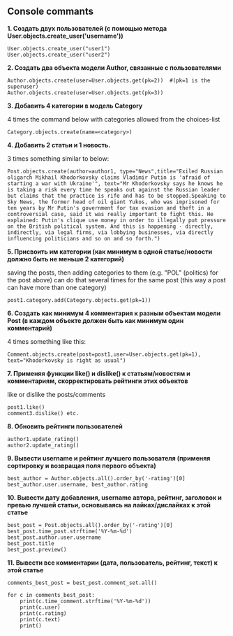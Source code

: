 ## Console commants

**1. Создать двух пользователей (с помощью метода User.objects.create_user('username'))**
```
User.objects.create_user("user1")
User.objects.create_user("user2")
```


**2. Создать два объекта модели Author, связанные с пользователями**
``` 
Author.objects.create(user=User.objects.get(pk=2))  #(pk=1 is the superuser)
Author.objects.create(user=User.objects.get(pk=3))
```


**3. Добавить 4 категории в модель Category**

4 times the command below with categories allowed from the choices-list
```
Category.objects.create(name=<category>)
```


**4. Добавить 2 статьи и 1 новость.**

3 times something similar to below:

```
Post.objects.create(author=author1, type="News",title="Exiled Russian oligarch Mikhail Khodorkovsky claims Vladimir Putin is 'afraid of starting a war with Ukraine'", text="Mr Khodorkovsky says he knows he is taking a risk every time he speaks out against the Russian leader but claims that the practice is rife and has to be stopped.Speaking to Sky News, the former head of oil giant Yukos, who was imprisoned for ten years by Mr Putin's government for tax evasion and theft in a controversial case, said it was really important to fight this. He explained: Putin's clique use money in order to illegally put pressure on the British political system. And this is happening - directly, indirectly, via legal firms, via lobbying businesses, via directly influencing politicians and so on and so forth.")
```


**5. Присвоить им категории (как минимум в одной статье/новости должно быть не меньше 2 категорий)**

saving the posts, then adding categories to them (e.g. "POL" (politics) for the post above)
can do that several times for the same post (this way a post can have more than one category)

```
post1.category.add(Category.objects.get(pk=1))
```


**6. Создать как минимум 4 комментария к разным объектам модели Post (в каждом объекте должен быть как минимум один комментарий)**

4 times something like this:
```
Comment.objects.create(post=post1,user=User.objects.get(pk=1), text="Khodorkovsky is right as usual")
```


**7. Применяя функции like() и dislike() к статьям/новостям и комментариям, скорректировать рейтинги этих объектов**

like or dislike the posts/comments
```
post1.like()
comment3.dislike() etc.
```


**8. Обновить рейтинги пользователей**
```
author1.update_rating()
author2.update_rating()
```


**9. Вывести username и рейтинг лучшего пользователя (применяя сортировку и возвращая поля первого объекта)**
```
best_author = Author.objects.all().order_by('-rating')[0]
best_author.user.username, best_author.rating
```


**10. Вывести дату добавления, username автора, рейтинг, заголовок и превью лучшей статьи, основываясь на лайках/дислайках к этой статье**
```
best_post = Post.objects.all().order_by('-rating')[0]
best_post.time_post.strftime('%Y-%m-%d')
best_post.author.user.username
best_post.title
best_post.preview()
```


**11. Вывести все комментарии (дата, пользователь, рейтинг, текст) к этой статье**
```
comments_best_post = best_post.comment_set.all()

for c in comments_best_post:
    print(c.time_comment.strftime('%Y-%m-%d'))
    print(c.user)
    print(c.rating)
    print(c.text)
    print()

```
